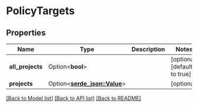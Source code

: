 # PolicyTargets

## Properties

Name | Type | Description | Notes
------------ | ------------- | ------------- | -------------
**all_projects** | Option<**bool**> |  | [optional][default to true]
**projects** | Option<[**serde_json::Value**](.md)> |  | [optional]

[[Back to Model list]](../README.md#documentation-for-models) [[Back to API list]](../README.md#documentation-for-api-endpoints) [[Back to README]](../README.md)


